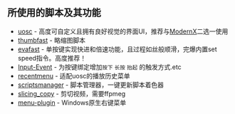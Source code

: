 ## 所使用的脚本及其功能
- [uosc](https://github.com/tomasklaen/uosc) - 高度可自定义且拥有良好视觉的界面UI，推荐与[ModernX](https://github.com/cyl0/ModernX)二选一使用
- [thumbfast](https://github.com/po5/thumbfast) - 略缩图脚本
- [evafast](https://github.com/po5/evafast) - 单按键实现快进和倍速功能，且过程如丝般顺滑，完爆内置set speed指令。高度推荐！
- [Input-Event](https://github.com/natural-harmonia-gropius/input-event) - 为按键绑定增加`按下` `长按` `抬起` 的触发方式.etc
- [recentmenu](https://github.com/natural-harmonia-gropius/recent-menu) - 适配uosc的播放历史菜单
- [scriptsmanager](https://github.com/po5/mpv_manager) - 脚本管理器，一键更新脚本着色器
- [slicing_copy](https://github.com/snylonue/mpv_slicing_copy) - 剪切视频，需要ffpmeg
- [menu-plugin](https://github.com/tsl0922/mpv-menu-plugin) - Windows原生右键菜单




